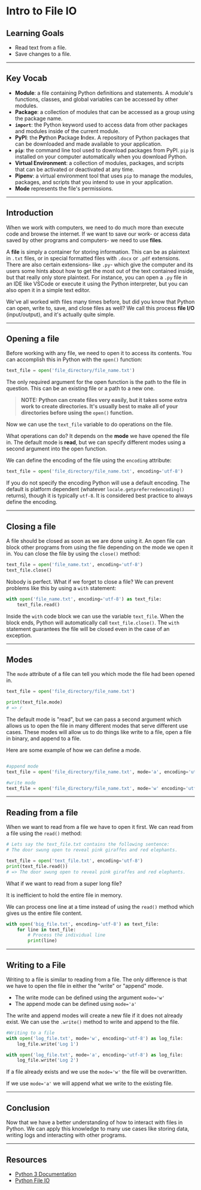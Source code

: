 # Intro to File IO

## Learning Goals

- Read text from a file.
- Save changes to a file.

***

## Key Vocab

- **Module**: a file containing Python definitions and statements. A module's
functions, classes, and global variables can be accessed by other modules.
- **Package**: a collection of modules that can be accessed as a group using
the package name.
- **`import`**: the Python keyword used to access data from other packages and
modules inside of the current module.
- **PyPI**: the **Py**thon **P**ackage **I**ndex. A repository of Python
packages that can be downloaded and made available to your application.
- **`pip`**: the command line tool used to download packages from PyPI. `pip`
is installed on your computer automatically when you download Python.
- **Virtual Environment**: a collection of modules, packages, and scripts that
can be activated or deactivated at any time.
- **Pipenv**: a virtual environment tool that uses `pip` to manage the modules,
packages, and scripts that you intend to use in your application.
- **Mode** represents the file's permissions.

***

## Introduction

When we work with computers, we need to do much more than execute code and
browse the internet. If we want to save our work- or access data saved by
other programs and computers- we need to use **files**.

A **file** is simply a container for storing information. This can be as
plaintext in `.txt` files, or in special formatted files with `.docx` or `.pdf`
extensions. There are also certain extensions- like `.py`- which give the
computer and its users some hints about how to get the most out of the text
contained inside, but that really only store plaintext. For instance, you can
open a `.py` file in an IDE like VSCode or execute it using the Python
interpreter, but you can also open it in a simple text editor.

We've all worked with files many times before, but did you know that
Python can open, write to, save, and close files as well? We call this process
**file I/O** (input/output), and it's actually quite simple.

***

## Opening a file

Before working with any file, we need to open it to access its contents. You can
accomplish this in Python with the `open()` function:

```py
text_file = open('file_directory/file_name.txt')
```

The only required argument for the open function is the path to the file in
question. This can be an existing file or a path to a new one.

> **NOTE: Python can create files very easily, but it takes some extra work to
> create directories. It's usually best to make all of your directories before
> using the `open()` function.**

Now we can use the `text_file` variable to do operations on the file.

What operations can do?
It depends on the **mode** we have opened the file in.
The default mode is **read**, but we can specify different modes
using a second argument into the open function.

We can define the encoding of the file using the `encoding`
attribute:

```py
text_file = open('file_directory/file_name.txt', encoding='utf-8')
```

If you do not specify the encoding Python will use a default
encoding. The default is platform dependent
(whatever `locale.getpreferredencoding()` returns), though it is typically
`utf-8`. It is considered best practice to always define the encoding.

***

## Closing a file

A file should be closed as soon as we are done using it. An open file can block
other programs from using the file depending on the mode we open it in.
You can close the file by using the `close()` method:

```py
text_file = open('file_name.txt', encoding='utf-8')
text_file.close()
```

Nobody is perfect. What if we forget to close a file?
We can prevent problems like this by using a `with` statement:

```py
with open('file_name.txt', encoding='utf-8') as text_file:
    text_file.read()
```

Inside the `with` code block we can use the variable `text_file`.
When the block ends, Python will automatically call `text_file.close()`.
The `with` statement guarantees the file will be closed even in the case of an
exception.

***

## Modes

The `mode` attribute of a file can tell you which mode the file had been
opened in.

```py
text_file = open('file_directory/file_name.txt')

print(text_file.mode)
# => r
```

The default mode is "read", but we can pass a second argument which
allows us to open the file in many different modes that serve different
use cases. These modes will allow us to do things like write to a file,
open a file in binary, and append to a file.

Here are some example of how we can define a mode.

```py

#append mode 
text_file = open('file_directory/file_name.txt', mode='a', encoding='utf-8')

#write mode
text_file = open('file_directory/file_name.txt', mode='w' encoding='utf-8')

```

***

## Reading from a file

When we want to read from a file we have to open it first.
We can read from a file using the `read()` method:

```py
# Lets say the text_file.txt contains the following sentence:
# The door swung open to reveal pink giraffes and red elephants.

text_file = open('text_file.txt', encoding='utf-8')
print(text_file.read())
# => The door swung open to reveal pink giraffes and red elephants.

```

What if we want to read from a super long file?

It is inefficient to hold the entire file in memory.

We can process one line at a time instead of using the `read()`
method which gives us the entire file content.

```py
with open('big_file.txt', encoding='utf-8') as text_file:
    for line in text_file:
        # Process the individual line
        print(line)
```

***

## Writing to a File

Writing to a file is similar to reading from a file.
The only difference is that we have to open the file in
either the "write" or "append" mode.

- The write mode can be defined using the argument `mode='w'`
- The append mode can be defined using `mode='a'`

The write and append modes will create a new file if it does not
already exist. We can use the `.write()` method to write and append
to the file.

```py
#Writing to a file
with open('log_file.txt', mode='w', encoding='utf-8') as log_file:
    log_file.write('Log 1')

with open('log_file.txt', mode='a', encoding='utf-8') as log_file:
    log_file.write('Log 2')

```

If a file already exists and we use the `mode='w'` the file will be overwritten.

If we use `mode='a'` we will append what we write to the existing file.

***

## Conclusion

Now that we have a better understanding of how to interact with files
in Python. We can apply this knowledge to many use cases like storing data,
writing logs and interacting with other programs.

***

## Resources

- [Python 3 Documentation](https://docs.python.org/3/)
- [Python File IO](https://docs.python.org/3/tutorial/inputoutput.html#reading-and-writing-files)
